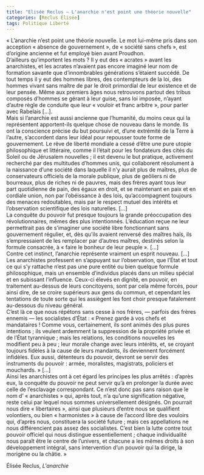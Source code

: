 ```yaml
---
title: "Elisée Reclus – L'anarchie n'est point une théorie nouvelle"
categories: [Reclus Élisée]
tags: Politique Liberté
---
```


« L’anarchie n’est point une théorie nouvelle. Le mot lui-même pris dans son acception « absence de gouvernement », de « société sans chefs », est d’origine ancienne et fut employé bien avant Proudhon.  
D’ailleurs qu’importent les mots ? Il y eut des « acrates » avant les anarchistes, et les acrates n’avaient pas encore imaginé leur nom de formation savante que d’innombrables générations s’étaient succédé. De tout temps il y eut des hommes libres, des contempteurs de la loi, des hommes vivant sans maître de par le droit primordial de leur existence et de leur pensée. Même aux premiers âges nous retrouvons partout des tribus composés d’hommes se gérant à leur guise, sans loi imposée, n’ayant d’autre règle de conduite que leur « vouloir et franc arbitre », pour parler avec Rabelais […].  
Mais si l’anarchie est aussi ancienne que l’humanité, du moins ceux qui la représentent apportent-ils quelque chose de nouveau dans le monde. Ils ont la conscience précise du but poursuivi et, d’une extrémité de la Terre à l’autre, s’accordent dans leur idéal pour repousser toute forme de gouvernement. Le rêve de liberté mondiale a cessé d’être une pure utopie philosophique et littéraire, comme il l’était pour les fondateurs des cités du Soleil ou de Jérusalem nouvelles ; il est devenu le but pratique, activement recherché par des multitudes d’hommes unis, qui collaborent résolument à la naissance d’une société dans laquelle il n’y aurait plus de maîtres, plus de conservateurs officiels de la morale publique, plus de geôliers ni de bourreaux, plus de riches ni de pauvres, mais des frères ayant tous leur part quotidienne de pain, des égaux en droit, et se maintenant en paix et en cordiale union, non par l’obéissance à des lois, qu’accompagnent toujours des menaces redoutables, mais par le respect mutuel des intérêts et l’observation scientifique des lois naturelles. […]  
La conquête du pouvoir fut presque toujours la grande préoccupation des révolutionnaires, mêmes des plus intentionnés. L’éducation reçue ne leur permettrait pas de s’imaginer une société libre fonctionnant sans gouvernement régulier, et, dès qu’ils avaient renversé des maîtres haïs, ils s’empressaient de les remplacer par d’autres maîtres, destinés selon la formule consacrée, à « faire le bonheur de leur peuple ». […]  
Contre cet instinct, l’anarchie représente vraiment un esprit nouveau. […] Les anarchistes professent en s’appuyant sur l’observation, que l’État et tout ce qui s’y rattache n’est pas une pure entité ou bien quelque formule philosophique, mais un ensemble d’individus placés dans un milieu spécial et en subissant l’influence. Ceux-ci élevés en dignité, en pouvoir, en traitement au-dessus de leurs concitoyens, sont par cela même forcés, pour ainsi dire, de se croire supérieurs aux gens du commun, et cependant les tentations de toute sorte qui les assiègent les font choir presque fatalement au-dessous du niveau général.  
C’est là ce que nous répétons sans cesse à nos frères, — parfois des frères ennemis — les socialistes d’État : « Prenez garde à vos chefs et mandataires ! Comme vous, certainement, ils sont animés des plus pures intentions ; ils veulent ardemment la suppression de la propriété privée et de l’État tyrannique ; mais les relations, les conditions nouvelles les modifient peu à peu ; leur morale change avec leurs intérêts, et, se croyant toujours fidèles à la cause de leurs mandants, ils deviennent forcément infidèles. Eux aussi, détenteurs du pouvoir, devront se servir des instruments du pouvoir : armée, moralistes, magistrats, policiers et mouchards. » […]  
Ainsi les anarchistes ont à cet égard les principes les plus arrêtés : d’après eux, la conquête du pouvoir ne peut servir qu’à en prolonger la durée avec celle de l’esclavage correspondant. Ce n’est donc pas sans raison que le nom d’ « anarchistes » qui, après tout, n’a qu’une signification négative, reste celui par lequel nous sommes universellement désignés. On pourrait nous dire « libertaires », ainsi que plusieurs d’entre nous se qualifient volontiers, ou bien « harmonistes » à cause de l’accord libre des vouloirs qui, d’après nous, constituera la société future ; mais ces appellations ne nous différencient pas assez des socialistes. C’est bien la lutte contre tout pouvoir officiel qui nous distingue essentiellement ; chaque individualité nous paraît être le centre de l’univers, et chacune a les mêmes droits à son développement intégral, sans intervention d’un pouvoir qui la dirige, la morigène ou la châtie. »

Élisée Reclus, _L'anarchie_